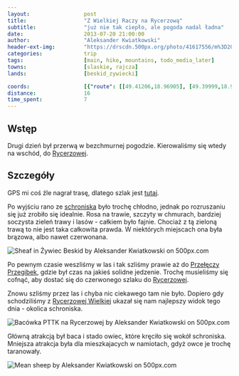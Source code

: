 ```yaml
---
layout:                 post
title:                  "Z Wielkiej Raczy na Rycerzową"
subtitle:               "już nie tak ciepło, ale pogoda nadal ładna"
date:                   2013-07-20 21:00:00
author:                 "Aleksander Kwiatkowski"
header-ext-img:         "https://drscdn.500px.org/photo/41617556/m%3D2048/7427716299d2442b18d82293caf50d88"
categories:             trip
tags:                   [main, hike, mountains, todo_media_later]
towns:                  [slaskie, rajcza]
lands:                  [beskid_zywiecki]

coords:                 [{"route": [[49.41206,18.96905], [49.39999,18.97455], [49.39580,19.02167], [49.40167,19.04622], [49.41904,19.04759], [49.41379,19.06991], [49.41825,19.07308], [49.41580,19.09222], [49.41948,19.09729]], "type": "hike"}]
distance:               16
time_spent:             7
---
```


[wiki-rycerzowa]:               https://pl.wikipedia.org/wiki/Wielka_Rycerzowa
[wiki-przegibek]:               https://pl.wikipedia.org/wiki/Prze%C5%82%C4%99cz_Przegibek_(Beskid_%C5%BBywiecki)
[wiki-schron-racza]:            https://pl.wikipedia.org/wiki/Schronisko_PTTK_na_Wielkiej_Raczy

[trasa]:                        http://mapa-turystyczna.pl/route/zkb2

Wstęp
-----

Drugi dzień był przerwą w bezchmurnej pogodzie. Kierowaliśmy się wtedy na wschód, do [Rycerzowej][wiki-rycerzowa].

Szczegóły
---------

GPS mi coś źle nagrał trasę, dlatego szlak jest [tutaj][trasa].

Po wyjściu rano ze [schroniska][wiki-schron-racza] było trochę chłodno, jednak po rozruszaniu
się już zrobiło się idealnie. Rosa na trawie,
szczyty w chmurach, bardziej soczysta zieleń trawy i lasów - całkiem było fajnie. Chociaż z tą zieloną
trawą to nie jest taka
całkowita prawda. W niektórych miejscach ona była brązowa, albo nawet czerwonana.

<div class='pixels-photo'>
  <p>
    <img src='https://drscdn.500px.org/photo/145659105/m%3D900/1492837d1dcd32a35e6fa81f7a96e875' alt='Sheaf in Żywiec Beskid by Aleksander Kwiatkowski on 500px.com'>
  </p>
  <a href='https://500px.com/photo/145659105/sheaf-in-%C5%BBywiec-beskid-by-aleksander-kwiatkowski' alt='Sheaf in Żywiec Beskid by Aleksander Kwiatkowski on 500px.com'></a>
</div>
<script type='text/javascript' src='https://500px.com/embed.js'></script>

Po pewnym czasie weszliśmy w las i tak szliśmy prawie aż do [Przełęczy Przegibek][wiki-przegibek], gdzie
był czas na jakieś solidne jedzenie. Trochę musieliśmy się cofnąć, aby dostać się do czerwonego
szlaku do [Rycerzowej][wiki-rycerzowa].

Znowu szliśmy przez las i chyba nic ciekawego tam nie było. Dopiero gdy schodziliśmy z
[Rycerzowej Wielkiej][wiki-rycerzowa] ukazał się nam najlepszy widok tego dnia - okolica schroniska.

<div class='pixels-photo'>
  <p>
    <img src='https://drscdn.500px.org/photo/77156083/m%3D900/156f6c3765379077cd69e5cc19e3c00f' alt='Bacówka PTTK na Rycerzowej by Aleksander Kwiatkowski on 500px.com'>
  </p>
  <a href='https://500px.com/photo/77156083/bac%C3%B3wka-pttk-na-rycerzowej-by-aleksander-kwiatkowski' alt='Bacówka PTTK na Rycerzowej by Aleksander Kwiatkowski on 500px.com'></a>
</div>
<script type='text/javascript' src='https://500px.com/embed.js'></script>

Główną atrakcją był baca i stado owiec, które kręciło się wokół schroniska. Mniejsza atrakcja była dla
mieszkajacych w namiotach, gdyż owce je trochę taranowały.

<div class='pixels-photo'>
  <p>
    <img src='https://drscdn.500px.org/photo/43162646/m%3D900/e485c78007d895fec8c6094b2154ff9b' alt='Mean sheep by Aleksander Kwiatkowski on 500px.com'>
  </p>
  <a href='https://500px.com/photo/43162646/mean-sheep-by-aleksander-kwiatkowski' alt='Mean sheep by Aleksander Kwiatkowski on 500px.com'></a>
</div>
<script type='text/javascript' src='https://500px.com/embed.js'></script>
